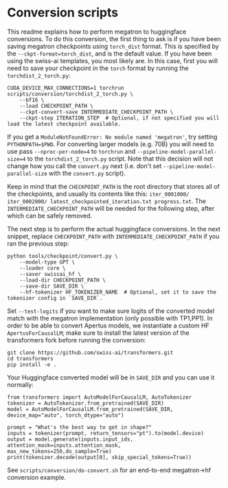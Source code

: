 # Conversion scripts

This readme explains how to perform megatron to huggingface conversions.
To do this conversion, the first thing to ask is if you have been saving megatron checkpoints using `torch_dist` format.
This is specified by the `--ckpt-format=torch_dist`, and is the default value.
If you have been using the swiss-ai templates, you most likely are.
In this case, first you will need to save your checkpoint in the `torch` format by running the `torchdist_2_torch.py`:
```
CUDA_DEVICE_MAX_CONNECTIONS=1 torchrun scripts/conversion/torchdist_2_torch.py \
	--bf16 \
	--load CHECKPOINT_PATH \
	--ckpt-convert-save INTERMEDIATE_CHECKPOINT_PATH \
	--ckpt-step ITERATION_STEP  # Optional, if not specified you will load the latest checkpoint available.
```
If you get a `ModuleNotFoundError: No module named 'megatron'`, try setting `PYTHONPATH=$PWD`.
For converting larger models (e.g. 70B) you will need to use pass `--nproc-per-node=4` to `torchrun` and `--pipeline-model-parallel-size=4` to the `torchdist_2_torch.py` script.
Note that this decision will not change how you call the `convert.py` next (i.e. don't set `--pipeline-model-parallel-size` with the `convert.py` script).

Keep in mind that the `CHECKPOINT_PATH` is the root directory that stores all of the checkpoints, and usually its contents like this: `iter_0001000/ iter_0002000/ latest_checkpointed_iteration.txt progress.txt`.
The `INTERMEDIATE_CHECKPOINT_PATH` will be needed for the following step, after which can be safely removed.

The next step is to perform the actual huggingface conversions.
In the next snippet, replace `CHECKPOINT_PATH` with `INTERMEDIATE_CHECKPOINT_PATH` if you ran the previous step:
```
python tools/checkpoint/convert.py \
	--model-type GPT \
	--loader core \
	--saver swissai_hf \
	--load-dir CHECKPOINT_PATH \
	--save-dir SAVE_DIR \
	--hf-tokenizer HF_TOKENIZER_NAME  # Optional, set it to save the tokenizer config in `SAVE_DIR`.
```
Set `--test-logits` if you want to make sure logits of the converted model match with the megatron implementation (only possible with TP1,PP1).
In order to be able to convert Apertus models, we instantiate a custom HF `ApertusForCausalLM`; make sure to install the latest version of the transformers fork before running the conversion:
```
git clone https://github.com/swiss-ai/transformers.git
cd transformers
pip install -e .
```

Your Huggingface converted model will be in `SAVE_DIR` and you can use it normally:
```
from transformers import AutoModelForCausalLM, AutoTokenizer
tokenizer = AutoTokenizer.from_pretrained(SAVE_DIR)
model = AutoModelForCausalLM.from_pretrained(SAVE_DIR, device_map="auto", torch_dtype="auto")

prompt = "What's the best way to get in shape?"
inputs = tokenizer(prompt, return_tensors="pt").to(model.device)
output = model.generate(inputs.input_ids, attention_mask=inputs.attention_mask, max_new_tokens=256,do_sample=True)
print(tokenizer.decode(output[0], skip_special_tokens=True))
```

See `scripts/conversion/do-convert.sh` for an end-to-end megatron->hf conversion example.
